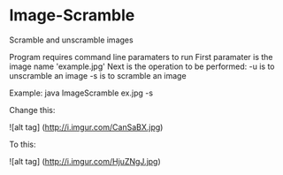 # Image-Scramble
Scramble and unscramble images

Program requires command line paramaters to run
First paramater is the image name 'example.jpg'
Next is the operation to be performed: 
	-u is to unscramble an image
	-s is to scramble an image
	
Example:
  java ImageScramble ex.jpg -s


Change this:

![alt tag] (http://i.imgur.com/CanSaBX.jpg)

To this:

![alt tag] (http://i.imgur.com/HjuZNgJ.jpg)
